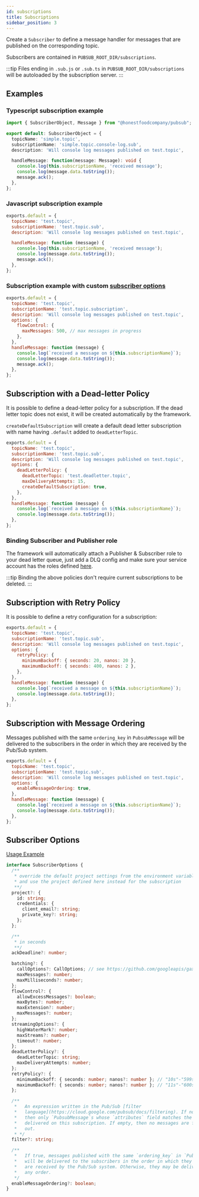 ```yaml
---
id: subscriptions
title: Subscriptions
sidebar_position: 3
---
```


Create a `Subscriber` to define a message handler for messages that are published on the corresponding topic.

Subscribers are contained in `PUBSUB_ROOT_DIR/subscriptions`.

:::tip
  Files ending in `.sub.js` or `.sub.ts` in `PUBSUB_ROOT_DIR/subscriptions` will be autoloaded by the subscription server.
:::

## Examples

### Typescript subscription example

```ts title="/pubsub/subscriptions/simple.topic.name.console-log.sub.ts"
import { SubscriberObject, Message } from "@honestfoodcompany/pubsub"; // this import is optional, it's gives us the interfaces to use below

export default: SubscriberObject = {
  topicName: 'simple.topic',
  subscriptionName: 'simple.topic.console-log.sub',
  description: 'Will console log messages published on test.topic',

  handleMessage: function(message: Message): void {
    console.log(this.subscriptionName, 'received message');
    console.log(message.data.toString());
    message.ack();
  },
};

```

### Javascript subscription example

```js title="/pubsub/subscriptions/simple.topic.name.sub.js"
exports.default = {
  topicName: 'test.topic',
  subscriptionName: 'test.topic.sub',
  description: 'Will console log messages published on test.topic',

  handleMessage: function (message) {
    console.log(this.subscriptionName, 'received message');
    console.log(message.data.toString());
    message.ack();
  },
};
```

### Subscription example with custom [subscriber options](#subscriber-options)

```js title="/pubsub/subscriptions/simple.topic.name.subscription.js
exports.default = {
  topicName: 'test.topic',
  subscriptionName: 'test.topic.subscription',
  description: 'Will console log messages published on test.topic',
  options: {
    flowControl: {
      maxMessages: 500, // max messages in progress
    },
  },
  handleMessage: function (message) {
    console.log(`received a message on ${this.subscriptionName}`);
    console.log(message.data.toString());
    message.ack();
  },
};
```

## Subscription with a Dead-letter Policy

It is possible to define a dead-letter policy for a subscription. If the dead letter topic does not exist, it will be created automatically by the framework.

`createDefaultSubscription` will create a default dead letter subscription with name having `.default` added to `deadLetterTopic`.

```js title="/pubsub/subscriptions/simple.topic.sub.js
exports.default = {
  topicName: 'test.topic',
  subscriptionName: 'test.topic.sub',
  description: 'Will console log messages published on test.topic',
  options: {
    deadLetterPolicy: {
      deadLetterTopic: 'test.deadletter.topic',
      maxDeliveryAttempts: 15,
      createDefaultSubscription: true,
    },
  },
  handleMessage: function (message) {
    console.log(`received a message on ${this.subscriptionName}`);
    console.log(message.data.toString());
  },
};
```

### Binding Subscriber and Publisher role

The framework will automatically attach a Publisher & Subscriber role to your dead letter queue, just add a DLQ config and make sure your service account has the roles defined [here](./Drivers#google-pubsub-driver).

:::tip
  Binding the above policies don't require current subscriptions to be deleted.
:::

## Subscription with Retry Policy

It is possible to define a retry configuration for a subscription:

```js title="/pubsub/subscriptions/simple.topic.name.subscription.sub.js"
exports.default = {
  topicName: 'test.topic',
  subscriptionName: 'test.topic.sub',
  description: 'Will console log messages published on test.topic',
  options: {
    retryPolicy: {
      minimumBackoff: { seconds: 20, nanos: 20 },
      maximumBackoff: { seconds: 400, nanos: 2 },
    },
  },
  handleMessage: function (message) {
    console.log(`received a message on ${this.subscriptionName}`);
    console.log(message.data.toString());
  },
};
```

## Subscription with Message Ordering

Messages published with the same `ordering_key` in `PubsubMessage` will be delivered to the subscribers in the order in which they are received by the Pub/Sub system.

```js title="/pubsub/subscriptions/simple.topic.name.subscription.sub.js
exports.default = {
  topicName: 'test.topic',
  subscriptionName: 'test.topic.sub',
  description: 'Will console log messages published on test.topic',
  options: {
    enableMessageOrdering: true,
  },
  handleMessage: function (message) {
    console.log(`received a message on ${this.subscriptionName}`);
    console.log(message.data.toString());
  },
};
```

## Subscriber Options

[Usage Example](#subscription-example-with-subscriber-options)

```ts
interface SubscriberOptions {
  /**
   * override the default project settings from the environment variable
   * and use the project defined here instead for the subscription
   **/
  project?: {
    id: string;
    credentials: {
      client_email?: string;
      private_key?: string;
    };
  };

  /**
   * in seconds
   **/
  ackDeadline?: number;

  batching?: {
    callOptions?: CallOptions; // see https://github.com/googleapis/gax-nodejs/blob/77f16fd2ac2f1bd90cc6abfcccafa94a20582017/src/gax.ts#L114
    maxMessages?: number;
    maxMilliseconds?: number;
  };
  flowControl?: {
    allowExcessMessages?: boolean;
    maxBytes?: number;
    maxExtension?: number;
    maxMessages?: number;
  };
  streamingOptions?: {
    highWaterMark?: number;
    maxStreams?: number;
    timeout?: number;
  };
  deadLetterPolicy?: {
    deadLetterTopic: string;
    maxDeliveryAttempts: number;
  };
  retryPolicy?: {
    minimumBackoff: { seconds: number; nanos?: number }; // "10s"-"599s"
    maximumBackoff: { seconds: number; nanos?: number }; // "11s"-"600s"
  };

  /**
   *   An expression written in the Pub/Sub [filter
   *   language](https://cloud.google.com/pubsub/docs/filtering). If non-empty,
   *   then only `PubsubMessage`s whose `attributes` field matches the filter are
   *   delivered on this subscription. If empty, then no messages are filtered
   *   out.
   * */
  filter?: string;

  /**
   *   If true, messages published with the same `ordering_key` in `PubsubMessage`
   *   will be delivered to the subscribers in the order in which they
   *   are received by the Pub/Sub system. Otherwise, they may be delivered in
   *   any order.
   */
  enableMessageOrdering?: boolean;
}
```
